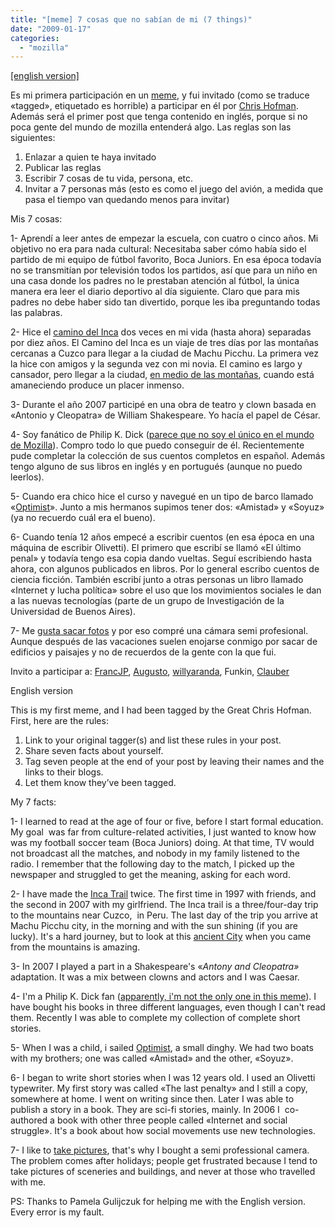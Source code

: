 ```yaml
---
title: "[meme] 7 cosas que no sabían de mi (7 things)"
date: "2009-01-17"
categories: 
  - "mozilla"
---
```


[\[english version\]](#english)

Es mi primera participación en un [meme](http://es.wikipedia.org/wiki/Meme "Definición de meme en la Wikipedia"), y fui invitado (como se traduce «tagged», etiquetado es horrible) a participar en él por [Chris Hofman](http://weblogs.mozillazine.org/chofmann/ "Blog de Chris Hofman"). Además será el primer post que tenga contenido en inglés, porque si no poca gente del mundo de mozilla entenderá algo. Las reglas son las siguientes:

1. Enlazar a quien te haya invitado
2. Publicar las reglas
3. Escribir 7 cosas de tu vida, persona, etc.
4. Invitar a 7 personas más (esto es como el juego del avión, a medida que pasa el tiempo van quedando menos para invitar)

Mis 7 cosas:

1- Aprendí a leer antes de empezar la escuela, con cuatro o cinco años. Mi objetivo no era para nada cultural: Necesitaba saber cómo había sido el partido de mi equipo de fútbol favorito, Boca Juniors. En esa época todavía no se transmitían por televisión todos los partidos, así que para un niño en una casa donde los padres no le prestaban atención al fútbol, la única manera era leer el diario deportivo al día siguiente. Claro que para mis padres no debe haber sido tan divertido, porque les iba preguntando todas las palabras.

2- Hice el [camino del Inca](http://www.flickr.com/photos/caminosdelsol "Fotos del viaje a Perú y Bolivia con Anita") dos veces en mi vida (hasta ahora) separadas por diez años. El Camino del Inca es un viaje de tres días por las montañas cercanas a Cuzco para llegar a la ciudad de Machu Picchu. La primera vez la hice con amigos y la segunda vez con mi novia. El camino es largo y cansador, pero llegar a la ciudad, [en medio de las montañas](http://www.flickr.com/photos/caminosdelsol/370363834/ "Foto de Macchu Picchu"), cuando está amaneciendo produce un placer inmenso.

3- Durante el año 2007 participé en una obra de teatro y clown basada en «Antonio y Cleopatra» de William Shakespeare. Yo hacía el papel de César.

4- Soy fanático de Philip K. Dick ([parece que no soy el único en el mundo de Mozilla](http://www.openkomodo.com/blogs/jeffg/long-tail-7 "Otro fan de Philip K. Dick")). Compro todo lo que puedo conseguir de él. Recientemente pude completar la colección de sus cuentos completos en español. Además tengo alguno de sus libros en inglés y en portugués (aunque no puedo leerlos).

5- Cuando era chico hice el curso y navegué en un tipo de barco llamado «[Optimist](http://es.wikipedia.org/wiki/Optimist "Definición de Optimist")». Junto a mis hermanos supimos tener dos: «Amistad» y «Soyuz» (ya no recuerdo cuál era el bueno).

6- Cuando tenía 12 años empecé a escribir cuentos (en esa época en una máquina de escribir Olivetti). El primero que escribí se llamó «El último penal» y todavía tengo esa copia dando vueltas. Seguí escribiendo hasta ahora, con algunos publicados en libros. Por lo general escribo cuentos de ciencia ficción. También escribí junto a otras personas un libro llamado «Internet y lucha política» sobre el uso que los movimientos sociales le dan a las nuevas tecnologías (parte de un grupo de Investigación de la Universidad de Buenos Aires).

7- Me [gusta sacar fotos](http://www.flickr.com/photos/pistoncito/ "Fotos") y por eso compré una cámara semi profesional. Aunque después de las vacaciones suelen enojarse conmigo por sacar de edificios y paisajes y no de recuerdos de la gente con la que fui.

Invito a participar a: [FrancJP](http://francjp.wordpress.com/ "Blog de FrancJP"), [Augusto](http://tasken.tumblr.com/ "Blog de Augusto"), [willyaranda](http://www.pijusmagnificus.com/blog/ "Blog de willyaranda"), Funkin, [Clauber](http://clauber.coffeebreakers.org/ "Blog de Clauber")

English version

This is my first meme, and I had been tagged by the Great Chris Hofman. First, here are the rules:

1. Link to your original tagger(s) and list these rules in your post.
2. Share seven facts about yourself.
3. Tag seven people at the end of your post by leaving their names and the links to their blogs.
4. Let them know they’ve been tagged.

My 7 facts:

1- I learned to read at the age of four or five, before I start formal education. My goal  was far from culture-related activities, I just wanted to know how was my football soccer team (Boca Juniors) doing. At that time, TV would not broadcast all the matches, and nobody in my family listened to the radio. I remember that the following day to the match, I picked up the newspaper and struggled to get the meaning, asking for each word.

2- I have made the [Inca Trail](http://www.flickr.com/photos/caminosdelsol "Inka trail photos") twice. The first time in 1997 with friends, and the second in 2007 with my girlfriend. The Inca trail is a three/four-day trip to the mountains near Cuzco,  in Peru. The last day of the trip you arrive at Machu Picchu city, in the morning and with the sun shining (if you are lucky). It's a hard journey, but to look at this [ancient City](http://www.flickr.com/photos/caminosdelsol/370363834/ "Macchu Picchu") when you came from the mountains is amazing.

3- In 2007 I played a part in a Shakespeare's «_Antony and Cleopatra»_ adaptation. It was a mix between clowns and actors and I was Caesar.

4- I'm a Philip K. Dick fan ([apparently, i'm not the only one in this meme](http://www.openkomodo.com/blogs/jeffg/long-tail-7 "Another Philip K. Dick fan")). I have bought his books in three different languages, even though I can't read them. Recently I was able to complete my collection of complete short stories.

5- When I was a child, i sailed [Optimist](http://en.wikipedia.org/wiki/Optimist_%28dinghy%29 "Optimist"), a small dinghy. We had two boats with my brothers; one was called «Amistad» and the other, «Soyuz».

6- I began to write short stories when I was 12 years old. I used an Olivetti typewriter. My first story was called «The last penalty» and I still a copy, somewhere at home. I went on writing since then. Later I was able to publish a story in a book. They are sci-fi stories, mainly. In 2006 I  co-authored a book with other three people called «Internet and social struggle». It's a book about how social movements use new technologies.

7- I like to [take pictures](http://www.flickr.com/photos/pistoncito/ "My photos"), that's why I bought a semi professional camera. The problem comes after holidays; people get frustrated because I tend to take pictures of sceneries and buildings, and never at those who travelled with me.

PS: Thanks to Pamela Gulijczuk for helping me with the English version. Every error is my fault.
